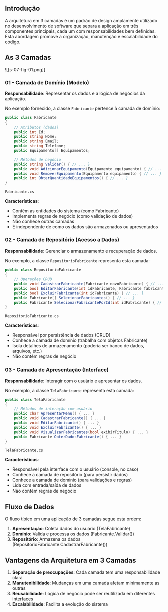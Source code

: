 ## Introdução

A arquitetura em 3 camadas é um padrão de design amplamente utilizado no desenvolvimento de software que separa a aplicação em três componentes principais, cada um com responsabilidades bem definidas. Esta abordagem promove a organização, manutenção e escalabilidade do código.

## As 3 Camadas

![[s-07-fig-01.png]]

### 01 - Camada de Domínio (Modelo)

**Responsabilidade**: Representar os dados e a lógica de negócios da aplicação.

No exemplo fornecido, a classe `Fabricante` pertence à camada de domínio:

```cs
public class Fabricante
{
    // Atributos (dados)
    public int Id;
    public string Nome;
    public string Email;
    public string Telefone;
    public Equipamento[] Equipamentos;

    // Métodos de negócio
    public string Validar() { // ... }
    public void AdicionarEquipamento(Equipamento equipamento) { // ... }
    public void RemoverEquipamento(Equipamento equipamento) { // ... }
    public int ObterQuantidadeEquipamentos() { // ... }
}
```
`Fabricante.cs`

**Características**:
- Contém as entidades do sistema (como Fabricante)
- Implementa regras de negócio (como validação de dados)
- Não conhece outras camadas
- É independente de como os dados são armazenados ou apresentados
### 02 - Camada de Repositório (Acesso a Dados)

**Responsabilidade**: Gerenciar o armazenamento e recuperação de dados.

No exemplo, a classe `RepositorioFabricante` representa esta camada:

```cs
public class RepositorioFabricante
{
    // Operações CRUD
    public void CadastrarFabricante(Fabricante novoFabricante) { // ... }
    public bool EditarFabricante(int idFabricante, Fabricante fabricanteEditado) { // ... }
    public bool ExcluirFabricante(int idFabricante) { // ... }
    public Fabricante[] SelecionarFabricantes() { // ... }
    public Fabricante SelecionarFabricantePorId(int idFabricante) { // ... }
}
```
`RepositorioFabricante.cs`

**Características**:
- Responsável por persistência de dados (CRUD)
- Conhece a camada de domínio (trabalha com objetos Fabricante)
- Isola detalhes de armazenamento (poderia ser banco de dados, arquivos, etc.)
- Não contém regras de negócio
### 03 - Camada de Apresentação (Interface)

**Responsabilidade**: Interagir com o usuário e apresentar os dados.

No exemplo, a classe `TelaFabricante` representa esta camada:

```cs
public class TelaFabricante
{
    // Métodos de interação com usuário
    public char ApresentarMenu() { ... }
    public void CadastrarFabricante() { ... }
    public void EditarFabricante() { ... }
    public void ExcluirFabricante() { ... }
    public void VisualizarFabricantes(bool exibirTitulo) { ... }
    public Fabricante ObterDadosFabricante() { ... }
}
```
`TelaFabricante.cs`

**Características**:
- Responsável pela interface com o usuário (console, no caso)
- Conhece a camada de repositório (para persistir dados)
- Conhece a camada de domínio (para validações e regras)
- Lida com entrada/saída de dados
- Não contém regras de negócio
## Fluxo de Dados

O fluxo típico em uma aplicação de 3 camadas segue esta ordem:

1. **Apresentação**: Coleta dados do usuário (TelaFabricante)
2. **Domínio**: Valida e processa os dados (Fabricante.Validar())
3. **Repositório**: Armazena os dados (RepositorioFabricante.CadastrarFabricante())

## Vantagens da Arquitetura em 3 Camadas

1. **Separação de preocupações**: Cada camada tem uma responsabilidade clara
2. **Manutenibilidade**: Mudanças em uma camada afetam minimamente as outras
3. **Reusabilidade**: Lógica de negócio pode ser reutilizada em diferentes interfaces
4. **Escalabilidade**: Facilita a evolução do sistema